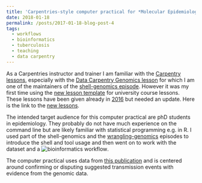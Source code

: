 ```yaml
---
title: 'Carpentries-style computer practical for *Molecular Epidemiology of Infectious Diseases*'
date: 2018-01-18
permalink: /posts/2017-01-18-blog-post-4
tags:
  - workflows
  - bioinformatics
  - tuberculosis
  - teaching
  - data carpentry
---
```


As a Carpentries instructor and trainer I am familiar with the 
[Carpentry lessons](https://software-carpentry.org/lessons/), especially with the 
[Data Carpentry Genomics lesson](http://www.datacarpentry.org/lessons/#genomics-workshop) 
for which I am one of the maintainers of the [shell-genomics episode](http://www.datacarpentry.org/shell-genomics/).
However it was my first time using the [new lesson template](http://swcarpentry.github.io/lesson-example/) 
for university course lessons. These lessons have been given already in [2016](https://github.com/aschuerch/MolEpiCourse/wiki) 
but needed an update. Here is the link to the 
[new lessons](https://aschuerch.github.io/MolecularEpidemiology_AnalysisWGS/).

The intended target audience for this computer practical are phD students in epidemiology. 
They probably do not have much experience on the command line but are likely familiar with statistical 
programming e.g. in R. I used part of the shell-genomics and the 
[wrangling-genomics](http://www.datacarpentry.org/wrangling-genomics/) episodes to introduce the shell 
and tool usage and then went on to work with the dataset and a ![bioinformatics workflow]( MolecularEpidemiology_AnalysisWGS/fig/Workflow.png).


The computer practical uses data from [this publication](https://bmcinfectdis.biomedcentral.com/articles/10.1186/1471-2334-13-110) 
and is centered around confirming or disputing suggested transmission events with evidence from the genomic data.
